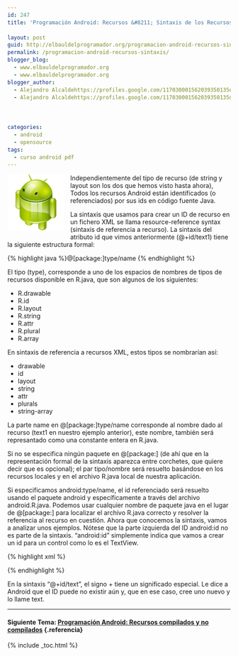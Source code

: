 ```yaml
---
id: 247
title: 'Programación Android: Recursos &#8211; Sintaxis de los Recursos'

layout: post
guid: http://elbauldelprogramador.org/programacion-android-recursos-sintaxis-de-los-recursos/
permalink: /programacion-android-recursos-sintaxis/
blogger_blog:
  - www.elbauldelprogramador.org
  - www.elbauldelprogramador.org
blogger_author:
  - Alejandro Alcaldehttps://profiles.google.com/117030001562039350135noreply@blogger.com
  - Alejandro Alcaldehttps://profiles.google.com/117030001562039350135noreply@blogger.com

  
  
categories:
  - android
  - opensource
tags:
  - curso android pdf
---
```

<img border="0" src="/images/2013/07/iconoAndroid.png" style="clear:left; float:left;margin-right:1em; margin-bottom:1em" />

Independientemente del tipo de recurso (de string y layout son los dos que hemos visto hasta ahora), Todos los recursos Android están identificados (o referenciados) por sus ids en código fuente Java.

La sintaxis que usamos para crear un ID de recurso en un fichero XML se llama resource-reference syntax (sintaxis de referencia a recurso). La sintaxis del atributo id que vimos anteriormente (@+id/text1) tiene la siguiente estructura formal:

  
<!--ad-->

{% highlight java %}@[package:]type/name
{% endhighlight %}

El tipo (type), corresponde a uno de los espacios de nombres de tipos de recursos disponible en R.java, que son algunos de los siguientes:

  * R.drawable 
  * R.id 
  * R.layout 
  * R.string 
  * R.attr 
  * R.plural 
  * R.array 

En sintaxis de referencia a recursos XML, estos tipos se nombrarían así:

  * drawable 
  * id 
  * layout 
  * string 
  * attr 
  * plurals 
  * string-array 

La parte name en @[package:]type/name corresponde al nombre dado al recurso (text1 en nuestro ejemplo anterior), este nombre, también será represantado como una constante entera en R.java.

Si no se especifica ningún paquete en @\[package:\] (de ahí que en la representación formal de la sintaxis aparezca entre corchetes, que quiere decir que es opcional); el par tipo/nombre será resuelto basándose en los recursos locales y en el archivo R.java local de nuestra aplicación.

Si especificamos android:type/name, el id referenciado será resuelto usando el paquete android y específicamente a través del archivo android.R.java. Podemos usar cualquier nombre de paquete java en el lugar de @[package:] para localizar el archivo R.java correcto y resolver la referencia al recurso en cuestión. Ahora que conocemos la sintaxis, vamos a analizar unos ejemplos. Nótese que la parte izquierda del ID android:id no es parte de la sintaxis. “android:id” simplemente indica que vamos a crear un id para un control como lo es el TextView. 

{% highlight xml %}<textview android:id=”text”> 
<!-- Error de compilación, como id no tomará cadenas de texto sin formato. -->

</textview><textview android:id=”@text”> 


<!--  Sintaxis incorrecta.  No disponde de tipo y nombre-->


<!--  debería ser @id/text, @+id/text o @string/string1-->


<!--  obtendremos el siguiente error: “No resource type specified”-->

</textview><textview android:id=”@id/text”>


<!--  Error: No hay ningún recurso que coincida con el id “text”-->


<!--  a no ser que lo hayamos definido nosotros mismos con anterioridad.-->

</textview><textview android:id=”@android:id/text”>


<!--  Error: el recurso no es público-->


<!--  lo que indica que no hay tal identificación en android.R.id-->


<!--  Por supuesto esto será válido si el archivo android R.java definió un id con este nombre.-->

</textview><textview android:id=”@+id/text”>


<!-- Correcto: crea un id llamado text  en el paquete R.java local.-->
</textview>{% endhighlight %}

En la sintaxis “@+id/text”, el signo + tiene un significado especial. Le dice a Android que el ID puede no existir aún y, que en ese caso, cree uno nuevo y lo llame text.

* * *

#### Siguiente Tema: [Programación Android: Recursos compilados y no compilados][1] {.referencia}





 [1]: /programacion-android-recursos-2/

{% include _toc.html %}
